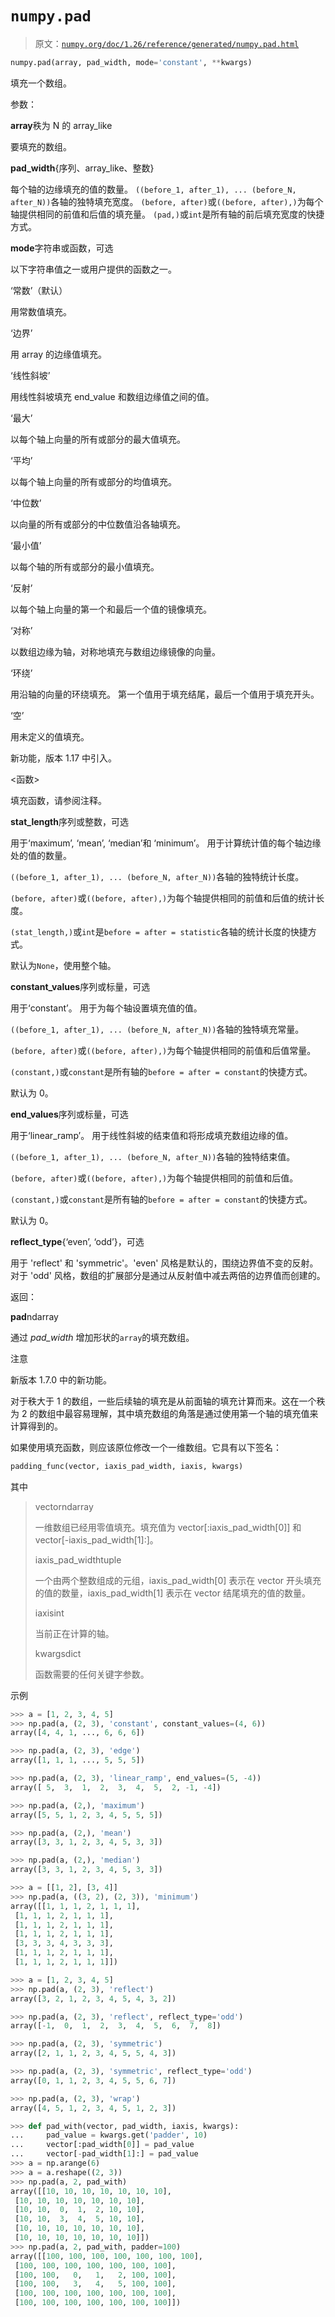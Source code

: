 # `numpy.pad`

> 原文：[`numpy.org/doc/1.26/reference/generated/numpy.pad.html`](https://numpy.org/doc/1.26/reference/generated/numpy.pad.html)

```py
numpy.pad(array, pad_width, mode='constant', **kwargs)
```

填充一个数组。

参数：

**array**秩为 N 的 array_like

要填充的数组。

**pad_width**{序列、array_like、整数}

每个轴的边缘填充的值的数量。 `((before_1, after_1), ... (before_N, after_N))`各轴的独特填充宽度。 `(before, after)`或`((before, after),)`为每个轴提供相同的前值和后值的填充量。 `(pad,)`或`int`是所有轴的前后填充宽度的快捷方式。

**mode**字符串或函数，可选

以下字符串值之一或用户提供的函数之一。

‘常数’（默认）

用常数值填充。

‘边界’

用 array 的边缘值填充。

‘线性斜坡’

用线性斜坡填充 end_value 和数组边缘值之间的值。

‘最大’

以每个轴上向量的所有或部分的最大值填充。

‘平均’

以每个轴上向量的所有或部分的均值填充。

‘中位数’

以向量的所有或部分的中位数值沿各轴填充。

‘最小值’

以每个轴的所有或部分的最小值填充。

‘反射’

以每个轴上向量的第一个和最后一个值的镜像填充。

‘对称’

以数组边缘为轴，对称地填充与数组边缘镜像的向量。

‘环绕’

用沿轴的向量的环绕填充。 第一个值用于填充结尾，最后一个值用于填充开头。

‘空’

用未定义的值填充。

新功能，版本 1.17 中引入。

<函数>

填充函数，请参阅注释。

**stat_length**序列或整数，可选

用于‘maximum’, ‘mean’, ‘median’和 ‘minimum’。 用于计算统计值的每个轴边缘处的值的数量。

`((before_1, after_1), ... (before_N, after_N))`各轴的独特统计长度。

`(before, after)`或`((before, after),)`为每个轴提供相同的前值和后值的统计长度。

`(stat_length,)`或`int`是`before = after = statistic`各轴的统计长度的快捷方式。

默认为`None`，使用整个轴。

**constant_values**序列或标量，可选

用于‘constant’。 用于为每个轴设置填充值的值。

`((before_1, after_1), ... (before_N, after_N))`各轴的独特填充常量。

`(before, after)`或`((before, after),)`为每个轴提供相同的前值和后值常量。

`(constant,)`或`constant`是所有轴的`before = after = constant`的快捷方式。

默认为 0。

**end_values**序列或标量，可选

用于‘linear_ramp’。 用于线性斜坡的结束值和将形成填充数组边缘的值。

`((before_1, after_1), ... (before_N, after_N))`各轴的独特结束值。

`(before, after)`或`((before, after),)`为每个轴提供相同的前值和后值。

`(constant,)`或`constant`是所有轴的`before = after = constant`的快捷方式。

默认为 0。

**reflect_type**{‘even’, ‘odd’}，可选

用于 'reflect' 和 'symmetric'。'even' 风格是默认的，围绕边界值不变的反射。对于 'odd' 风格，数组的扩展部分是通过从反射值中减去两倍的边界值而创建的。

返回：

**pad**ndarray

通过 *pad_width* 增加形状的`array`的填充数组。

注意

新版本 1.7.0 中的新功能。

对于秩大于 1 的数组，一些后续轴的填充是从前面轴的填充计算而来。这在一个秩为 2 的数组中最容易理解，其中填充数组的角落是通过使用第一个轴的填充值来计算得到的。

如果使用填充函数，则应该原位修改一个一维数组。它具有以下签名：

```py
padding_func(vector, iaxis_pad_width, iaxis, kwargs) 
```

其中

> vectorndarray
> 
> 一维数组已经用零值填充。填充值为 vector[:iaxis_pad_width[0]] 和 vector[-iaxis_pad_width[1]:]。
> 
> iaxis_pad_widthtuple
> 
> 一个由两个整数组成的元组，iaxis_pad_width[0] 表示在 vector 开头填充的值的数量，iaxis_pad_width[1] 表示在 vector 结尾填充的值的数量。
> 
> iaxisint
> 
> 当前正在计算的轴。
> 
> kwargsdict
> 
> 函数需要的任何关键字参数。

示例

```py
>>> a = [1, 2, 3, 4, 5]
>>> np.pad(a, (2, 3), 'constant', constant_values=(4, 6))
array([4, 4, 1, ..., 6, 6, 6]) 
```

```py
>>> np.pad(a, (2, 3), 'edge')
array([1, 1, 1, ..., 5, 5, 5]) 
```

```py
>>> np.pad(a, (2, 3), 'linear_ramp', end_values=(5, -4))
array([ 5,  3,  1,  2,  3,  4,  5,  2, -1, -4]) 
```

```py
>>> np.pad(a, (2,), 'maximum')
array([5, 5, 1, 2, 3, 4, 5, 5, 5]) 
```

```py
>>> np.pad(a, (2,), 'mean')
array([3, 3, 1, 2, 3, 4, 5, 3, 3]) 
```

```py
>>> np.pad(a, (2,), 'median')
array([3, 3, 1, 2, 3, 4, 5, 3, 3]) 
```

```py
>>> a = [[1, 2], [3, 4]]
>>> np.pad(a, ((3, 2), (2, 3)), 'minimum')
array([[1, 1, 1, 2, 1, 1, 1],
 [1, 1, 1, 2, 1, 1, 1],
 [1, 1, 1, 2, 1, 1, 1],
 [1, 1, 1, 2, 1, 1, 1],
 [3, 3, 3, 4, 3, 3, 3],
 [1, 1, 1, 2, 1, 1, 1],
 [1, 1, 1, 2, 1, 1, 1]]) 
```

```py
>>> a = [1, 2, 3, 4, 5]
>>> np.pad(a, (2, 3), 'reflect')
array([3, 2, 1, 2, 3, 4, 5, 4, 3, 2]) 
```

```py
>>> np.pad(a, (2, 3), 'reflect', reflect_type='odd')
array([-1,  0,  1,  2,  3,  4,  5,  6,  7,  8]) 
```

```py
>>> np.pad(a, (2, 3), 'symmetric')
array([2, 1, 1, 2, 3, 4, 5, 5, 4, 3]) 
```

```py
>>> np.pad(a, (2, 3), 'symmetric', reflect_type='odd')
array([0, 1, 1, 2, 3, 4, 5, 5, 6, 7]) 
```

```py
>>> np.pad(a, (2, 3), 'wrap')
array([4, 5, 1, 2, 3, 4, 5, 1, 2, 3]) 
```

```py
>>> def pad_with(vector, pad_width, iaxis, kwargs):
...     pad_value = kwargs.get('padder', 10)
...     vector[:pad_width[0]] = pad_value
...     vector[-pad_width[1]:] = pad_value
>>> a = np.arange(6)
>>> a = a.reshape((2, 3))
>>> np.pad(a, 2, pad_with)
array([[10, 10, 10, 10, 10, 10, 10],
 [10, 10, 10, 10, 10, 10, 10],
 [10, 10,  0,  1,  2, 10, 10],
 [10, 10,  3,  4,  5, 10, 10],
 [10, 10, 10, 10, 10, 10, 10],
 [10, 10, 10, 10, 10, 10, 10]])
>>> np.pad(a, 2, pad_with, padder=100)
array([[100, 100, 100, 100, 100, 100, 100],
 [100, 100, 100, 100, 100, 100, 100],
 [100, 100,   0,   1,   2, 100, 100],
 [100, 100,   3,   4,   5, 100, 100],
 [100, 100, 100, 100, 100, 100, 100],
 [100, 100, 100, 100, 100, 100, 100]]) 
```
